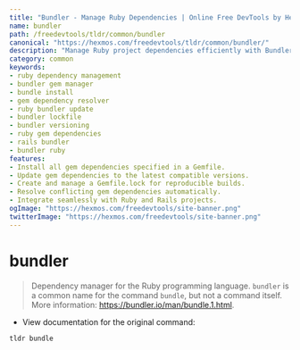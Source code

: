 ```yaml
---
title: "Bundler - Manage Ruby Dependencies | Online Free DevTools by Hexmos"
name: bundler
path: /freedevtools/tldr/common/bundler
canonical: "https://hexmos.com/freedevtools/tldr/common/bundler/"
description: "Manage Ruby project dependencies efficiently with Bundler. Install, update, and resolve gems with ease. Free online tool, no registration required."
category: common
keywords:
- ruby dependency management
- bundler gem manager
- bundle install
- gem dependency resolver
- ruby bundler update
- bundler lockfile
- bundler versioning
- ruby gem dependencies
- rails bundler
- bundler ruby
features:
- Install all gem dependencies specified in a Gemfile.
- Update gem dependencies to the latest compatible versions.
- Create and manage a Gemfile.lock for reproducible builds.
- Resolve conflicting gem dependencies automatically.
- Integrate seamlessly with Ruby and Rails projects.
ogImage: "https://hexmos.com/freedevtools/site-banner.png"
twitterImage: "https://hexmos.com/freedevtools/site-banner.png"
---
```


# bundler

> Dependency manager for the Ruby programming language.
> `bundler` is a common name for the command `bundle`, but not a command itself.
> More information: <https://bundler.io/man/bundle.1.html>.

- View documentation for the original command:

`tldr bundle`
